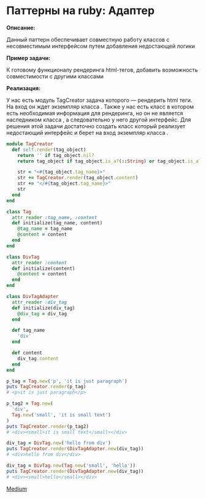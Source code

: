 # Паттерны на ruby: Адаптер

**Описание:**

Данный паттерн обеспечивает совместную работу классов с несовместимым интерфейсом путем добавления недостающей логики

**Пример задачи:**

К готовому функционалу рендеринга html-тегов, добавить возможность совместимости с другими классами

**Реализация:**

У нас есть модуль TagCreator задача которого — рендерить html теги. На вход он ждет экземпляр класса <Tag>.
Также у нас есть класс <DivTag> в котором есть необходимая информация для рендеринга, но он не является наследником класса <Tag>, а следовательно у него другой интерфейс.
Для решения этой задачи достаточно создать класс <DivTagAdapter> который реализует недостающий интерфейс и берет на вход экземпляр класса <DivTag>.

```ruby
module TagCreator
  def self.render(tag_object)
    return '' if tag_object.nil?
    return tag_object if tag_object.is_a?(::String) or tag_object.is_a?(::Integer)

    str = "<#{tag_object.tag_name}>"
    str += TagCreator.render(tag_object.content)
    str += "</#{tag_object.tag_name}>"
    str
  end
end

class Tag
  attr_reader :tag_name, :content
  def initialize(tag_name, content)
    @tag_name = tag_name
    @content = content
  end
end

class DivTag
  attr_reader :content
  def initialize(content)
    @content = content
  end
end

class DivTagAdapter
  attr_reader :div_tag
  def initialize(div_tag)
    @div_tag = div_tag
  end

  def tag_name
    'div'
  end

  def content
    div_tag.content
  end
end

p_tag = Tag.new('p', 'it is just paragraph')
puts TagCreator.render(p_tag)
# <p>it is just paragraph</p>

p_tag2 = Tag.new(
  'div',
  Tag.new('small', 'it is small text')
)
puts TagCreator.render(p_tag2)
# <div><small>it is small text</small></div>

div_tag = DivTag.new('hello from div')
puts TagCreator.render(DivTagAdapter.new(div_tag))
# <div>hello from div</div>

div_tag = DivTag.new(Tag.new('small', 'hello'))
puts TagCreator.render(DivTagAdapter.new(div_tag))
# <div><small>hello</small></div>
```

[Medium](https://kopilov-vlad.medium.com/%D0%BF%D0%B0%D1%82%D1%82%D0%B5%D1%80%D0%BD%D1%8B-%D0%BD%D0%B0-ruby-%D0%B0%D0%B4%D0%B0%D0%BF%D1%82%D0%B5%D1%80-60784a4a81ab)
